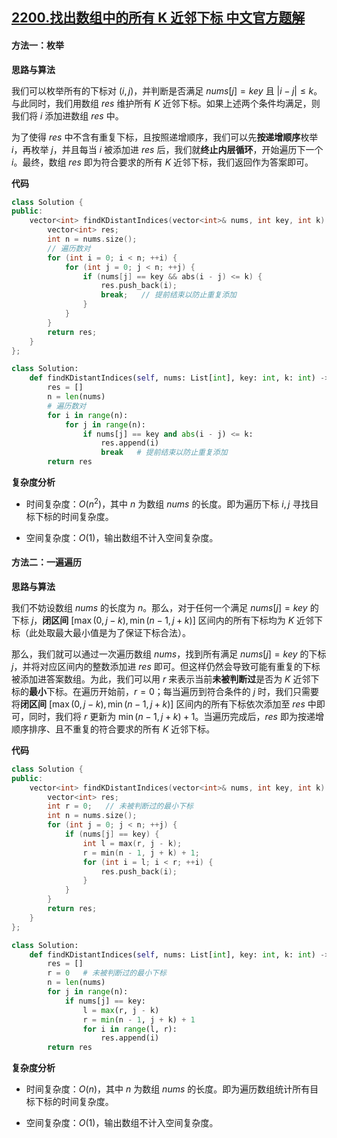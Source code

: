 ## [2200.找出数组中的所有 K 近邻下标 中文官方题解](https://leetcode.cn/problems/find-all-k-distant-indices-in-an-array/solutions/100000/zhao-chu-shu-zu-zhong-de-suo-you-k-jin-l-b3k2)
#### 方法一：枚举

**思路与算法**

我们可以枚举所有的下标对 $(i, j)$，并判断是否满足 $\textit{nums}[j] = \textit{key}$ 且 $|i - j| \le k$。与此同时，我们用数组 $\textit{res}$ 维护所有 $K$ 近邻下标。如果上述两个条件均满足，则我们将 $i$ 添加进数组 $\textit{res}$ 中。

为了使得 $\textit{res}$ 中不含有重复下标，且按照递增顺序，我们可以先**按递增顺序**枚举 $i$，再枚举 $j$，并且每当 $i$ 被添加进 $\textit{res}$ 后，我们就**终止内层循环**，开始遍历下一个 $i$。最终，数组 $\textit{res}$ 即为符合要求的所有 $K$ 近邻下标，我们返回作为答案即可。

**代码**

```C++ [sol1-C++]
class Solution {
public:
    vector<int> findKDistantIndices(vector<int>& nums, int key, int k) {
        vector<int> res;
        int n = nums.size();
        // 遍历数对
        for (int i = 0; i < n; ++i) {
            for (int j = 0; j < n; ++j) {
                if (nums[j] == key && abs(i - j) <= k) {
                    res.push_back(i);
                    break;   // 提前结束以防止重复添加
                }
            }
        }
        return res;
    }
};
```


```Python [sol1-Python3]
class Solution:
    def findKDistantIndices(self, nums: List[int], key: int, k: int) -> List[int]:
        res = []
        n = len(nums)
        # 遍历数对
        for i in range(n):
            for j in range(n):
                if nums[j] == key and abs(i - j) <= k:
                    res.append(i)
                    break   # 提前结束以防止重复添加
        return res
```


**复杂度分析**

- 时间复杂度：$O(n^2)$，其中 $n$ 为数组 $\textit{nums}$ 的长度。即为遍历下标 $i, j$ 寻找目标下标的时间复杂度。

- 空间复杂度：$O(1)$，输出数组不计入空间复杂度。


#### 方法二：一遍遍历

**思路与算法**

我们不妨设数组 $\textit{nums}$ 的长度为 $n$。那么，对于任何一个满足 $\textit{nums}[j] = \textit{key}$ 的下标 $j$，**闭区间** $[\max(0, j - k), \min(n - 1, j + k)]$ 区间内的所有下标均为 $K$ 近邻下标（此处取最大最小值是为了保证下标合法）。

那么，我们就可以通过一次遍历数组 $\textit{nums}$，找到所有满足 $\textit{nums}[j] = \textit{key}$ 的下标 $j$，并将对应区间内的整数添加进 $\textit{res}$ 即可。但这样仍然会导致可能有重复的下标被添加进答案数组。为此，我们可以用 $r$ 来表示当前**未被判断过**是否为 $K$ 近邻下标的**最小**下标。在遍历开始前，$r = 0$；每当遍历到符合条件的 $j$ 时，我们只需要将**闭区间** $[\max(0, j - k), \min(n - 1, j + k)]$ 区间内的所有下标依次添加至 $\textit{res}$ 中即可，同时，我们将 $r$ 更新为 $\min(n - 1, j + k) + 1$。当遍历完成后，$\textit{res}$ 即为按递增顺序排序、且不重复的符合要求的所有 $K$ 近邻下标。

**代码**

```C++ [sol1-C++]
class Solution {
public:
    vector<int> findKDistantIndices(vector<int>& nums, int key, int k) {
        vector<int> res;
        int r = 0;   // 未被判断过的最小下标
        int n = nums.size();
        for (int j = 0; j < n; ++j) {
            if (nums[j] == key) {
                int l = max(r, j - k);
                r = min(n - 1, j + k) + 1;
                for (int i = l; i < r; ++i) {
                    res.push_back(i);
                }
            }
        }
        return res;
    }
};
```


```Python [sol1-Python3]
class Solution:
    def findKDistantIndices(self, nums: List[int], key: int, k: int) -> List[int]:
        res = []
        r = 0   # 未被判断过的最小下标
        n = len(nums)
        for j in range(n):
            if nums[j] == key:
                l = max(r, j - k)
                r = min(n - 1, j + k) + 1
                for i in range(l, r):
                    res.append(i)
        return res
```


**复杂度分析**

- 时间复杂度：$O(n)$，其中 $n$ 为数组 $\textit{nums}$ 的长度。即为遍历数组统计所有目标下标的时间复杂度。

- 空间复杂度：$O(1)$，输出数组不计入空间复杂度。